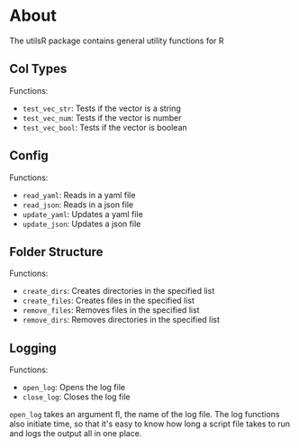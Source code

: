# About

The utilsR package contains general utility functions for R
## Col Types

Functions:

* `test_vec_str`: Tests if the vector is a string
* `test_vec_num`: Tests if the vector is number
* `test_vec_bool`: Tests if the vector is boolean

## Config

Functions:

* `read_yaml`: Reads in a yaml file
* `read_json`: Reads in a json file
* `update_yaml`: Updates a yaml file
* `update_json`: Updates a json file

## Folder Structure

Functions:

* `create_dirs`: Creates directories in the specified list
* `create_files`: Creates files in the specified list
* `remove_files`: Removes files in the specified list
* `remove_dirs`: Removes directories in the specified list

## Logging

Functions:

* `open_log`: Opens the log file
* `close_log`: Closes the log file

`open_log` takes an argument fl, the name of the log file. The log functions also initiate time, so that it's easy to know how long a script file takes to run and logs the output all in one place. 
